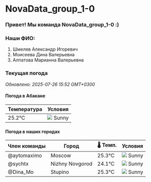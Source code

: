# NovaData_group_1-0
### Привет! Мы команда NovaData_group_1-0 :)

### Наши ФИО:
1. Шмелев Александр Игоревич
2. Моисеева Дина Валерьевна
3. Алпатова Марианна Валерьевна

### Текущая погода
<!-- WEATHER:START -->
_Обновлено: 2025-07-26 15:52 GMT+0300_

#### Погода в Абакане

| Температура | Условия |
|-------------|----------|
| 25.2°C     | ![](https://cdn.weatherapi.com/weather/64x64/day/113.png) Sunny |

#### Погода в наших городах

| Член команды  | Город               | 🌡️ Темп.  | Условия          |
|---------------|---------------------|-----------|--------------------|
| @aytomaximo    | Moscow              |   25.3°C | ![](https://cdn.weatherapi.com/weather/64x64/day/113.png) Sunny        |
| @sychtx        | Nizhny Novgorod     |   24.1°C | ![](https://cdn.weatherapi.com/weather/64x64/day/113.png) Sunny        |
| @Dina_Mo       | Stupino             |   25.3°C | ![](https://cdn.weatherapi.com/weather/64x64/day/113.png) Sunny        |

<!-- WEATHER:END -->
